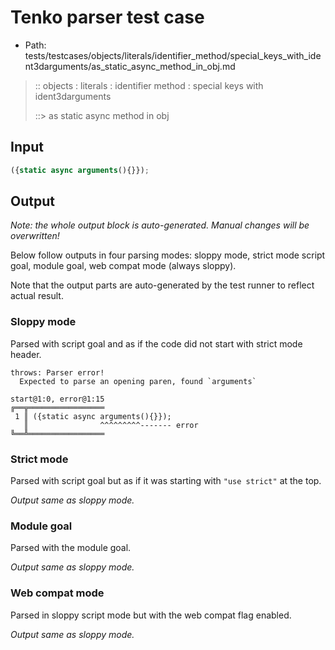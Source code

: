 # Tenko parser test case

- Path: tests/testcases/objects/literals/identifier_method/special_keys_with_ident3darguments/as_static_async_method_in_obj.md

> :: objects : literals : identifier method : special keys with ident3darguments
>
> ::> as static async method in obj

## Input

`````js
({static async arguments(){}});
`````

## Output

_Note: the whole output block is auto-generated. Manual changes will be overwritten!_

Below follow outputs in four parsing modes: sloppy mode, strict mode script goal, module goal, web compat mode (always sloppy).

Note that the output parts are auto-generated by the test runner to reflect actual result.

### Sloppy mode

Parsed with script goal and as if the code did not start with strict mode header.

`````
throws: Parser error!
  Expected to parse an opening paren, found `arguments`

start@1:0, error@1:15
╔══╦═════════════════
 1 ║ ({static async arguments(){}});
   ║                ^^^^^^^^^------- error
╚══╩═════════════════

`````

### Strict mode

Parsed with script goal but as if it was starting with `"use strict"` at the top.

_Output same as sloppy mode._

### Module goal

Parsed with the module goal.

_Output same as sloppy mode._

### Web compat mode

Parsed in sloppy script mode but with the web compat flag enabled.

_Output same as sloppy mode._
